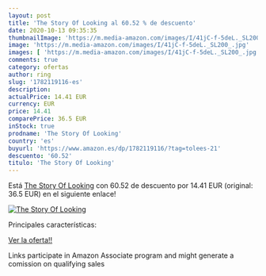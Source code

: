 ```yaml
---
layout: post
title: 'The Story Of Looking al 60.52 % de descuento'
date: 2020-10-13 09:35:35
thumbnailImage: 'https://m.media-amazon.com/images/I/41jC-f-5deL._SL200_.jpg'
image: 'https://m.media-amazon.com/images/I/41jC-f-5deL._SL200_.jpg'
images: [ 'https://m.media-amazon.com/images/I/41jC-f-5deL._SL200_.jpg' ]
comments: true
category: ofertas
author: ring
slug: '1782119116-es'
description:
actualPrice: 14.41 EUR
currency: EUR
price: 14.41
comparePrice: 36.5 EUR
inStock: true
prodname: 'The Story Of Looking'
country: 'es'
buyurl: 'https://www.amazon.es/dp/1782119116/?tag=tolees-21'
descuento: '60.52'
titulo: 'The Story Of Looking'
---
```


Está [The Story Of Looking](https://www.amazon.es/dp/1782119116/?tag=tolees-21) con 60.52 de descuento por 14.41 EUR (original: 36.5 EUR) en el siguiente enlace!

[![The Story Of Looking](https://m.media-amazon.com/images/I/41jC-f-5deL._SL200_.jpg)](https://www.amazon.es/dp/1782119116/?tag=tolees-21)

Principales características:


[Ver la oferta!!](https://www.amazon.es/dp/1782119116/?tag=tolees-21)

Links participate in Amazon Associate program and might generate a comission on qualifying sales


